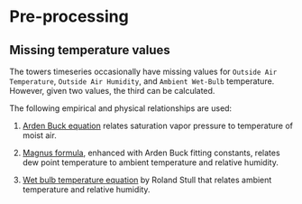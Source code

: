 # Pre-processing

## Missing temperature values

The towers timeseries occasionally have missing values for `Outside Air Temperature`, `Outside Air Humidity`, and `Ambient Wet-Bulb` temperature. However, given two values, the third can be calculated.

The following empirical and physical relationships are used:

1. [Arden Buck equation][1] relates saturation vapor pressure to temperature of moist air.

2. [Magnus formula][2], enhanced with Arden Buck fitting constants, relates dew point temperature to ambient temperature and relative humidity.

3. [Wet bulb temperature equation][3] by Roland Stull that relates ambient temperature and relative humidity.

[1]: https://en.wikipedia.org/wiki/Arden_Buck_equation
[2]: https://en.wikipedia.org/wiki/Dew_point#Calculating_the_dew_point
[3]: https://journals.ametsoc.org/doi/pdf/10.1175/JAMC-D-11-0143.1
